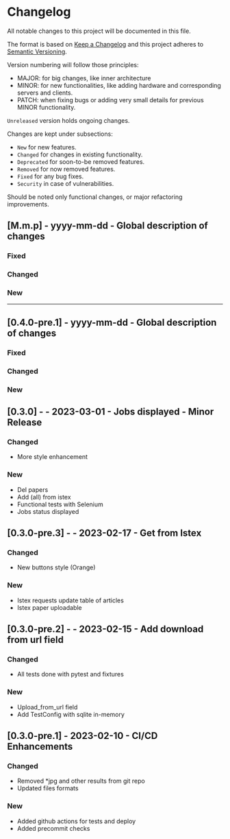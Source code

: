 # Changelog
All notable changes to this project will be documented in this file.

The format is based on [Keep a Changelog](http://keepachangelog.com/en/1.0.0/)
and this project adheres to [Semantic Versioning](http://semver.org/spec/v2.0.0.html).

Version numbering will follow those principles:
- MAJOR: for big changes, like inner architecture
- MINOR: for new functionalities, like adding hardware and corresponding servers and clients.
- PATCH: when fixing bugs or adding very small details for previous MINOR functionality.

`Unreleased` version holds ongoing changes.

Changes are kept under subsections:
- `New` for new features.
- `Changed` for changes in existing functionality.
- `Deprecated` for soon-to-be removed features.
- `Removed` for now removed features.
- `Fixed` for any bug fixes.
- `Security` in case of vulnerabilities.

Should be noted only functional changes,
or major refactoring improvements.

## [M.m.p] - yyyy-mm-dd - Global description of changes
### Fixed
### Changed
### New

--------------------------------------------------------------------------------
## [0.4.0-pre.1] - yyyy-mm-dd - Global description of changes
### Fixed
### Changed
### New

## [0.3.0] - - 2023-03-01 - Jobs displayed - Minor Release
### Changed
- More style enhancement
### New
- Del papers
- Add (all) from istex
- Functional tests with Selenium
- Jobs status displayed

## [0.3.0-pre.3] - - 2023-02-17 - Get from Istex
### Changed
- New buttons style (Orange)
### New
- Istex requests update table of articles
- Istex paper uploadable

## [0.3.0-pre.2] - - 2023-02-15 - Add download from url field
### Changed
- All tests done with pytest and fixtures
### New
- Upload_from_url field
- Add TestConfig with sqlite in-memory

## [0.3.0-pre.1] - 2023-02-10 - CI/CD Enhancements
### Changed
- Removed *jpg and other results from git repo
- Updated files formats
### New
- Added github actions for tests and deploy
- Added precommit checks
